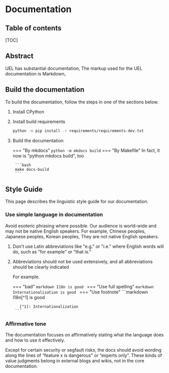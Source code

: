# Documentation

## Table of contents
[TOC]

## Abstract

UEL has substantial documentation, The markup used for the UEL documentation is
Markdown,

## Build the documentation
To build the documentation, follow the steps in one of the sections below.

1. Install CPython
2. Install build requirements
    ```bash
    python -m pip install -r requirements/requirements-dev.txt
    ```
3. Build the documentation
    
    === "By mkdocs"
        ```
        python -m mkdocs build
        ```
    === "By Makefile"
        In fact, it now is "python mkdocs build", too
        
        ```bash
        make docs-build
        ```

## Style Guide

This page describes the linguistic style guide for our documentation.

### Use simple language in documentation
Avoid esoteric phrasing where possible. Our audience is world-wide and may
not be native English speakers. For example, Chinese peoples, Japanese peoples,
Korean peoples, They are not native English speakers.

1. Don't use Latin abbreviations like "e.g." or "i.e." where English words will
    do, such as "for example" or "that is."
2. Abbreviations should not be used extensively, and all abbreviations should
    be clearly indicated
    
    For example.
    
    === "bad"
        ```markdown
        I18n is good
        ```
    === "Use full spelling"
        ```markdown
        Internationalization is good
        ```
    === "Use footnote"
        ```markdown
        I18n[^1] is good
        
          [^1]: Internationalization
        ```

### Affirmative tone
The documentation focuses on affirmatively stating what the language does and
how to use it effectively.

Except for certain security or segfault risks, the docs should avoid wording
along the lines of “feature x is dangerous” or “experts only”. These kinds of
value judgments belong in external blogs and wikis, not in the core documentation.
